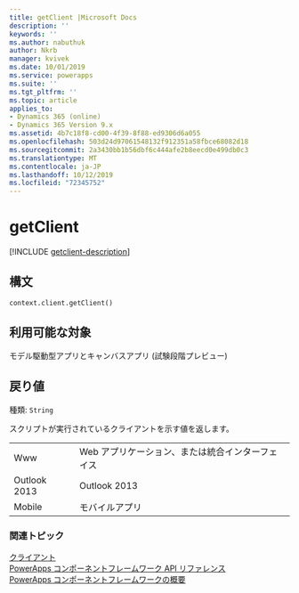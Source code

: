 ```yaml
---
title: getClient |Microsoft Docs
description: ''
keywords: ''
ms.author: nabuthuk
author: Nkrb
manager: kvivek
ms.date: 10/01/2019
ms.service: powerapps
ms.suite: ''
ms.tgt_pltfrm: ''
ms.topic: article
applies_to:
- Dynamics 365 (online)
- Dynamics 365 Version 9.x
ms.assetid: 4b7c18f8-cd00-4f39-8f88-ed9306d6a055
ms.openlocfilehash: 503d24d97061548132f912351a58fbce68082d18
ms.sourcegitcommit: 2a3430bb1b56dbf6c444afe2b8eecd0e499db0c3
ms.translationtype: MT
ms.contentlocale: ja-JP
ms.lasthandoff: 10/12/2019
ms.locfileid: "72345752"
---
```

# <a name="getclient"></a>getClient

[!INCLUDE [getclient-description](includes/getclient-description.md)]

## <a name="syntax"></a>構文

`context.client.getClient()`

## <a name="available-for"></a>利用可能な対象 

モデル駆動型アプリとキャンバスアプリ (試験段階プレビュー) 



## <a name="return-value"></a>戻り値

種類: `String`

スクリプトが実行されているクライアントを示す値を返します。

|||
|-----|-----|
|Www| Web アプリケーション、または統合インターフェイス|
|Outlook 2013| Outlook 2013|
|Mobile| モバイルアプリ|



### <a name="related-topics"></a>関連トピック

[クライアント](../client.md)<br/>
[PowerApps コンポーネントフレームワーク API リファレンス](../../reference/index.md)<br/>
[PowerApps コンポーネントフレームワークの概要](../../overview.md)